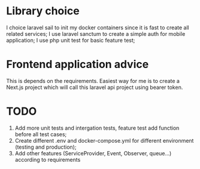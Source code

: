 # Library choice
I choice laravel sail to init my docker containers since it is fast to create all related services;
I use laravel sanctum to create a simple auth for mobile application;
I use php unit test for basic feature test;

# Frontend application advice
This is depends on the requirements. Easiest way for me is to create a Next.js project which will call this laravel api project using bearer token.

# TODO
1. Add more unit tests and intergation tests, feature test add function before all test cases;
2. Create different .env and docker-compose.yml for different environment (testing and production);
3. Add other features (ServiceProvider, Event, Observer, queue...) according to requirements